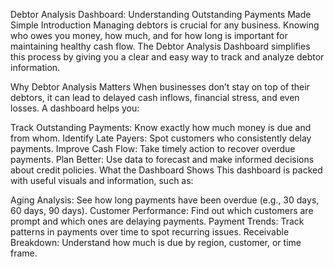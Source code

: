Debtor Analysis Dashboard: Understanding Outstanding Payments Made Simple
Introduction
Managing debtors is crucial for any business. Knowing who owes you money, how much, and for how long is important for maintaining healthy cash flow. The Debtor Analysis Dashboard simplifies this process by giving you a clear and easy way to track and analyze debtor information.

Why Debtor Analysis Matters
When businesses don’t stay on top of their debtors, it can lead to delayed cash inflows, financial stress, and even losses. A dashboard helps you:

Track Outstanding Payments: Know exactly how much money is due and from whom.
Identify Late Payers: Spot customers who consistently delay payments.
Improve Cash Flow: Take timely action to recover overdue payments.
Plan Better: Use data to forecast and make informed decisions about credit policies.
What the Dashboard Shows
This dashboard is packed with useful visuals and information, such as:

Aging Analysis: See how long payments have been overdue (e.g., 30 days, 60 days, 90 days).
Customer Performance: Find out which customers are prompt and which ones are delaying payments.
Payment Trends: Track patterns in payments over time to spot recurring issues.
Receivable Breakdown: Understand how much is due by region, customer, or time frame.
